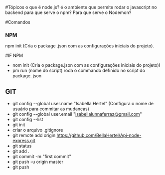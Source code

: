 #Tópicos
o que é node.js? é o ambiente que permite rodar o javascript no backend
para que serve o npm?
Para que serve o Nodemon?

#Comandos
### NPM
npm init (Cria o package .json com as configurações iniciais do projeto).

#IF NPM
- nom init (Cria o package.json com as configurações iniciais do projeto)I
- pm run (nome do script) roda o commando definido no script do package. json 

## GIT
- git config --global user.name "Isabella Hertel" (Configura o nome de usuário para commitar as mudancas)
 - git config --global user.email "isabellalunnaferraz@gmail.com"
 - git config --list
 - git init 
 - criar o arquivo .gitignore
 - git remote add origin https://github.com/BellaHertel/Api-node-express.git
 - git status 
 - git add . 
 - git commit -m "first commit" 
 - git push -u origin master
 - git push 
